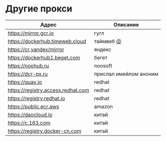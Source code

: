 # Другие прокси

| Адрес                              | Описание                                                                                                         |
|------------------------------------|------------------------------------------------------------------------------------------------------------------|
| https://mirror.gcr.io              | гугл                                                                                                             |
| https://dockerhub.timeweb.cloud    | таймвеб <a href="https://github.com/altfoxie/vzlom-kazino" title="фагло попросил пропиарить взлом казино">😡</a> |
| https://cr.yandex/mirror           | яндекс                                                                                                           |
| https://dockerhub1.beget.com       | бегет                                                                                                            |
| https://noohub.ru                  | noosoft                                                                                                          |
| https://dcr-px.ru                  | прислал имейлом аноним                                                                                           |
| https://quay.io                    | redhat                                                                                                           |
| https://registry.access.redhat.com | redhat                                                                                                           |
| https://registry.redhat.io         | redhat                                                                                                           |
| https://public.ecr.aws             | amazon                                                                                                           |
| https://daocloud.io                | китай                                                                                                            |
| https://c.163.com                  | китай                                                                                                            |
| https://registry.docker-cn.com     | китай                                                                                                            |
